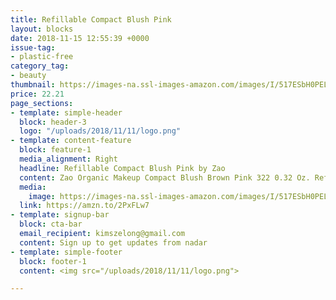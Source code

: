 ```yaml
---
title: Refillable Compact Blush Pink 
layout: blocks
date: 2018-11-15 12:55:39 +0000
issue-tag:
- plastic-free
category_tag:
- beauty
thumbnail: https://images-na.ssl-images-amazon.com/images/I/517ESbH0PEL._SL1000_.jpg
price: 22.21
page_sections:
- template: simple-header
  block: header-3
  logo: "/uploads/2018/11/11/logo.png"
- template: content-feature
  block: feature-1
  media_alignment: Right
  headline: Refillable Compact Blush Pink by Zao  
  content: Zao Organic Makeup Compact Blush Brown Pink 322 0.32 Oz. Refillable packaging. 
  media:
    image: https://images-na.ssl-images-amazon.com/images/I/517ESbH0PEL._SL1000_.jpg
  link: https://amzn.to/2PxFLw7
- template: signup-bar
  block: cta-bar
  email_recipient: kimszelong@gmail.com
  content: Sign up to get updates from nadar
- template: simple-footer
  block: footer-1
  content: <img src="/uploads/2018/11/11/logo.png">

---
```

